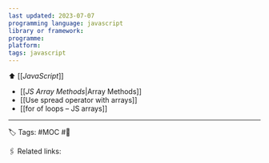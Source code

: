 ```yaml
---
last updated: 2023-07-07
programming language: javascript
library or framework:
programme:
platform:
tags: javascript
---
```

⬆ [[_JavaScript_]]

- [[_JS Array Methods_|Array Methods]]
- [[Use spread operator with arrays]]
- [[for of loops  – JS arrays]]


---
🏷 Tags: #MOC  #🌱

🖇 Related links:
